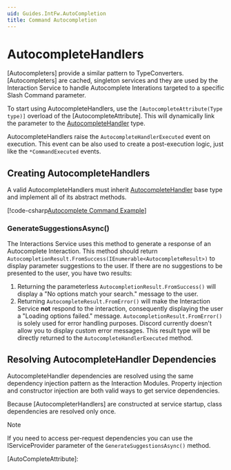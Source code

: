 ```yaml
---
uid: Guides.IntFw.AutoCompletion
title: Command Autocompletion
---
```


# AutocompleteHandlers

[Autocompleters] provide a similar pattern to TypeConverters.
[Autocompleters] are cached, singleton services and they are used by the
Interaction Service to handle Autocomplete Interations targeted to a specific Slash Command parameter.

To start using AutocompleteHandlers, use the `[AutocompleteAttribute(Type type)]` overload of the [AutocompleteAttribute].
This will dynamically link the parameter to the [AutocompleteHandler] type.

AutocompleteHandlers raise the `AutocompleteHandlerExecuted` event on execution. This event can be also used to create a post-execution logic, just like the `*CommandExecuted` events.

## Creating AutocompleteHandlers

A valid AutocompleteHandlers must inherit [AutocompleteHandler] base type and implement all of its abstract methods.

[!code-csharp[Autocomplete Command Example](samples/autocompletion/autocomplete-example.cs)]

### GenerateSuggestionsAsync()

The Interactions Service uses this method to generate a response of an Autocomplete Interaction.
This method should return `AutocompletionResult.FromSuccess(IEnumerable<AutocompleteResult>)` to
display parameter suggestions to the user. If there are no suggestions to be presented to the user, you have two results:

1. Returning the parameterless `AutocompletionResult.FromSuccess()` will display a "No options match your search." message to the user.
2. Returning `AutocompleteResult.FromError()` will make the Interaction Service **not** respond to the interaction,
consequently displaying the user a "Loading options failed." message. `AutocompletionResult.FromError()` is solely used for error handling purposes. Discord currently doesn't allow
you to display custom error messages. This result type will be directly returned to the `AutocompleteHandlerExecuted` method.

## Resolving AutocompleteHandler Dependencies

AutocompleteHandler dependencies are resolved using the same dependency injection
pattern as the Interaction Modules.
Property injection and constructor injection are both valid ways to get service dependencies.

Because [AutocompleterHandlers] are constructed at service startup,
class dependencies are resolved only once.

> [!NOTE]
> If you need to access per-request dependencies you can use the
> IServiceProvider parameter of the `GenerateSuggestionsAsync()` method.

[AutoCompleteHandlers]: xref:Discord.Interactions.AutocompleteHandler
[AutoCompleteHandler]: xref:Discord.Interactions.AutocompleteHandler
[AutoCompleteAttribute]: 
